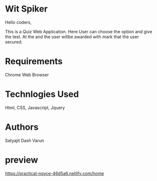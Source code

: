 # Wit Spiker

Hello coders,

This is a Quiz Web Application. Here User can choose the option and give the test.
At the and the user willbe awarded with mark that the user secured.

# Requirements 

Chrome Web Browser

# Technlogies Used

Html, CSS, Javascript, Jquery

# Authors
Satyajit Dash
Varun

# preview
https://practical-noyce-46d5a6.netlify.com/home
